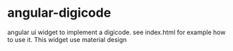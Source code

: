 # angular-digicode

angular ui widget to implement a digicode.
see index.html for example how to use it.
This widget use material design
